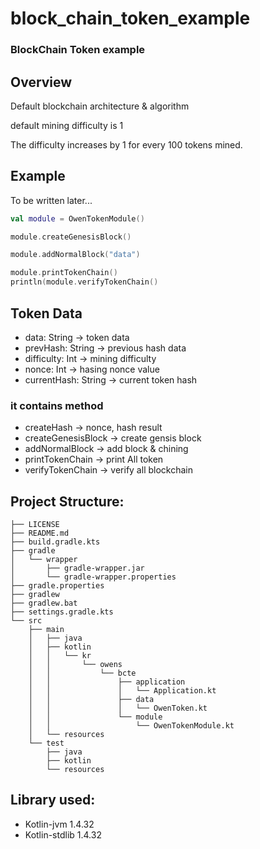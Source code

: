# block_chain_token_example
### BlockChain Token example

## Overview
Default blockchain architecture & algorithm

default mining difficulty is 1

The difficulty increases by 1 for every 100 tokens mined.

## Example
To be written later...
```kotlin
val module = OwenTokenModule()

module.createGenesisBlock()

module.addNormalBlock("data")

module.printTokenChain()
println(module.verifyTokenChain()
```

## Token Data
- data: String -> token data
- prevHash: String -> previous hash data
- difficulty: Int -> mining difficulty
- nonce: Int -> hasing nonce value
- currentHash: String -> current token hash

### it contains method
- createHash -> nonce, hash result
- createGenesisBlock -> create gensis block
- addNormalBlock -> add block & chining
- printTokenChain -> print All token
- verifyTokenChain -> verify all blockchain

## Project Structure:
```
├── LICENSE
├── README.md
├── build.gradle.kts
├── gradle
│   └── wrapper
│       ├── gradle-wrapper.jar
│       └── gradle-wrapper.properties
├── gradle.properties
├── gradlew
├── gradlew.bat
├── settings.gradle.kts
└── src
    ├── main
    │   ├── java
    │   ├── kotlin
    │   │   └── kr
    │   │       └── owens
    │   │           └── bcte
    │   │               ├── application
    │   │               │   └── Application.kt
    │   │               ├── data
    │   │               │   └── OwenToken.kt
    │   │               └── module
    │   │                   └── OwenTokenModule.kt
    │   └── resources
    └── test
        ├── java
        ├── kotlin
        └── resources
```
## Library used:
- Kotlin-jvm 1.4.32
- Kotlin-stdlib 1.4.32
